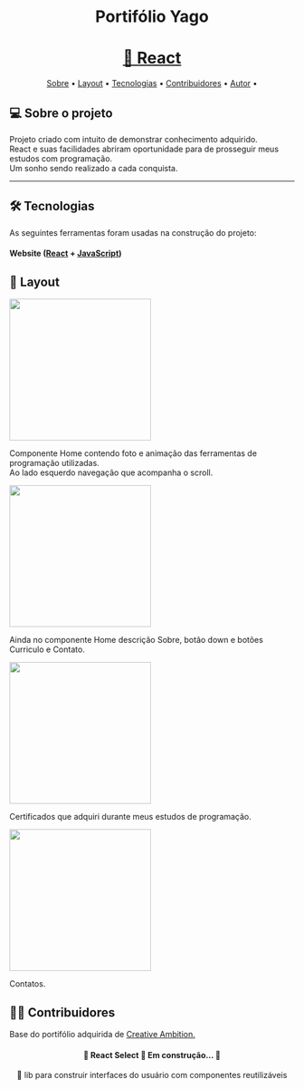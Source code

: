 <h1 align="center">Portifólio Yago</h1>

<h1 align="center">
    <a href="https://pt-br.reactjs.org/">🔗 React</a>
</h1>

<p align="center">
 <a href="#-sobre-o-projeto">Sobre</a> •
 <a href="#-layout">Layout</a> • 
 <a href="#-tecnologias">Tecnologias</a> • 
 <a href="#-contribuidores">Contribuidores</a> • 
 <a href="#-autor">Autor</a> • 
</p>

## 💻 Sobre o projeto

Projeto criado com intuito de demonstrar conhecimento adquirido.<br>
React e suas facilidades abriram oportunidade para de prosseguir meus estudos com programação.<br>
Um sonho sendo realizado a cada conquista.<br>

---

## 🛠 Tecnologias

As seguintes ferramentas foram usadas na construção do projeto:

#### **Website** ([React](https://reactjs.org/) + [JavaScript](https://developer.mozilla.org/))

## 🎨 Layout

<img src="https://user-images.githubusercontent.com/52417033/168941759-73e8dd37-cf16-4acd-90db-efd79e3f54ca.jpg" height="250px">

Componente Home contendo foto e animação das ferramentas de programação utilizadas.<br>
Ao lado esquerdo navegação que acompanha o scroll.<br>

<img src="https://user-images.githubusercontent.com/52417033/168942242-dfe4c0a8-fc4f-482b-9817-cc34624e7c80.jpg" height="250px">

Ainda no componente Home descrição Sobre, botão down e botões Curriculo e Contato.

<img src="https://user-images.githubusercontent.com/52417033/168942694-c93b35a7-6b5d-4466-80d3-4b2c9228002f.jpg" height="250px">

Certificados que adquiri durante meus estudos de programação.<br>

<img src="https://user-images.githubusercontent.com/52417033/168942980-44140d19-4200-4e09-a9f5-36274d5caf00.jpg" height="250px">

Contatos.<br>

## 👨‍💻 Contribuidores

Base do portifólio adquirida de <a href="https://www.youtube.com/watch?v=c79C_S0E4IQ">Creative Ambition.</a>

<h4 align="center"> 
	🚧  React Select 🚀 Em construção...  🚧
</h4>

<p align="center">🚀 lib para construir interfaces do usuário com componentes reutilizáveis</p>
